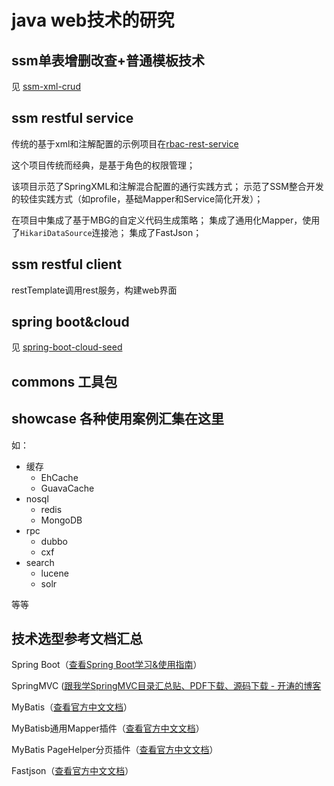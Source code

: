 # java web技术的研究

## ssm单表增删改查+普通模板技术

见 [ssm-xml-crud](./ssm-xml-crud/README.MD)

## ssm restful service

传统的基于xml和注解配置的示例项目在[rbac-rest-service](./rbac-rest-service/README.MD)

这个项目传统而经典，是基于角色的权限管理；

该项目示范了SpringXML和注解混合配置的通行实践方式；
示范了SSM整合开发的较佳实践方式（如profile，基础Mapper和Service简化开发）；

在项目中集成了基于MBG的自定义代码生成策略；
集成了通用化Mapper，使用了`HikariDataSource`连接池；
集成了FastJson；

## ssm restful client

restTemplate调用rest服务，构建web界面

## spring boot&cloud 

见 [spring-boot-cloud-seed](./spring-boot-cloud-seed/README.MD)


## commons 工具包


## showcase 各种使用案例汇集在这里

如：
- 缓存
  - EhCache
  - GuavaCache
- nosql
  - redis
  - MongoDB
- rpc
  - dubbo
  - cxf
- search
  - lucene
  - solr
  
等等


## 技术选型参考文档汇总

Spring Boot（[查看Spring Boot学习&使用指南](http://www.jianshu.com/p/1a9fd8936bd8)）

SpringMVC ([跟我学SpringMVC目录汇总贴、PDF下载、源码下载 - 开涛的博客](http://jinnianshilongnian.iteye.com/blog/1752171)

MyBatis（[查看官方中文文档](http://www.mybatis.org/mybatis-3/zh/index.html)）

MyBatisb通用Mapper插件（[查看官方中文文档](https://mapperhelper.github.io/docs/)）

MyBatis PageHelper分页插件（[查看官方中文文档](https://pagehelper.github.io/)）

Fastjson（[查看官方中文文档](https://github.com/Alibaba/fastjson/wiki/%E9%A6%96%E9%A1%B5)）

